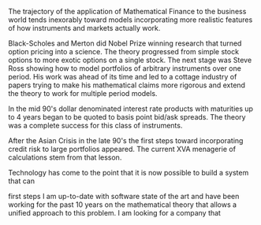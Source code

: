 The trajectory of the application of Mathematical Finance to the business
world tends inexorably toward models incorporating more realistic features
of how instruments and markets actually work.

Black-Scholes and Merton did Nobel Prize winning research that turned
option pricing into a science.  The theory progressed from simple stock
options to more exotic options on a single stock. The next stage was
Steve Ross showing how to model portfolios of arbitrary instruments
over one period.  His work was ahead of its time and led to a cottage
industry of papers trying to make his mathematical claims more rigorous
and extend the theory to work for multiple period models.

In the mid 90's dollar denominated interest rate products with
maturities up to 4 years began to be quoted to basis point bid/ask
spreads. The theory was a complete success for this class of
instruments.

After the Asian Crisis in the late 90's the first steps toward
incorporating credit risk to large portfolios appeared. The current XVA
menagerie of calculations stem from that lesson.

Technology has come to the point that it is now possible to build
a system that can 

first steps
I am up-to-date with software state of the art and have been working
for the past 10 years on the mathematical theory that allows a unified
approach to this problem.  I am looking for a company that 
